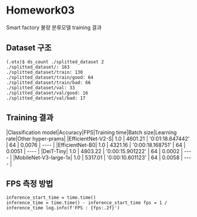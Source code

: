 # Homework03
Smart factory 불량 분류모델 training 결과

## Dataset 구조
```
(.otx)$ ds_count ./splitted_dataset 2
./splitted_dataset/: 163
./splitted_dataset/train: 130
./splitted_dataset/train/good: 64
./splitted_dataset/train/bad: 66
./splitted_dataset/val: 33
./splitted_dataset/val/good: 16
./splitted_dataset/val/bad: 17
```

## Training 결과
|Classification model|Accuracy|FPS|Training time|Batch size|Learning rate|Other hyper-prams|
|EfficientNet-V2-S| 1.0 | 4601.21 | '0:01:18.647442' | 64 | 0.0076 | ---- |
|EfficientNet-B0| 1.0 | 4321.16 | '0:00:18.168751' | 64 | 0.0051 | ---- |
|DeiT-Tiny| 1.0 | 4803.22 | '0:00:15.901222' | 64 | 0.0002 | ---- |
|MobileNet-V3-large-1x| 1.0 | 5317.01 | '0:00:10.601123' | 64 | 0.0058 | ---- |


## FPS 측정 방법
```
inference_start_time = time.time()
inference_time = time.time() - inference_start_time fps = 1 / inference_time log.info(f'FPS : {fps:.2f}')
```
